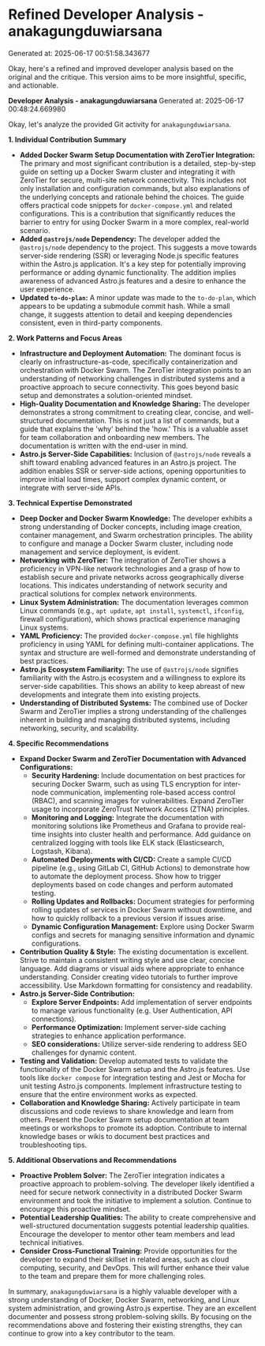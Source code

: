 # Refined Developer Analysis - anakagungduwiarsana
Generated at: 2025-06-17 00:51:58.343677

Okay, here's a refined and improved developer analysis based on the original and the critique. This version aims to be more insightful, specific, and actionable.

**Developer Analysis - anakagungduwiarsana**
Generated at: 2025-06-17 00:48:24.669980

Okay, let's analyze the provided Git activity for `anakagungduwiarsana`.

**1. Individual Contribution Summary**

*   **Added Docker Swarm Setup Documentation with ZeroTier Integration:**  The primary and most significant contribution is a detailed, step-by-step guide on setting up a Docker Swarm cluster and integrating it with ZeroTier for secure, multi-site network connectivity. This includes not only installation and configuration commands, but also explanations of the underlying concepts and rationale behind the choices. The guide offers practical code snippets for `docker-compose.yml` and related configurations. This is a contribution that significantly reduces the barrier to entry for using Docker Swarm in a more complex, real-world scenario.
*   **Added `@astrojs/node` Dependency:**  The developer added the `@astrojs/node` dependency to the project.  This suggests a move towards server-side rendering (SSR) or leveraging Node.js specific features within the Astro.js application. It's a key step for potentially improving performance or adding dynamic functionality. The addition implies awareness of advanced Astro.js features and a desire to enhance the user experience.
*   **Updated `to-do-plan`:** A minor update was made to the `to-do-plan`, which appears to be updating a submodule commit hash. While a small change, it suggests attention to detail and keeping dependencies consistent, even in third-party components.

**2. Work Patterns and Focus Areas**

*   **Infrastructure and Deployment Automation:**  The dominant focus is clearly on infrastructure-as-code, specifically containerization and orchestration with Docker Swarm.  The ZeroTier integration points to an understanding of networking challenges in distributed systems and a proactive approach to secure connectivity. This goes beyond basic setup and demonstrates a solution-oriented mindset.
*   **High-Quality Documentation and Knowledge Sharing:** The developer demonstrates a strong commitment to creating clear, concise, and well-structured documentation. This is not just a list of commands, but a guide that explains the 'why' behind the 'how.' This is a valuable asset for team collaboration and onboarding new members. The documentation is written with the end-user in mind.
*   **Astro.js Server-Side Capabilities:** Inclusion of `@astrojs/node` reveals a shift toward enabling advanced features in an Astro.js project. The addition enables SSR or server-side actions, opening opportunities to improve initial load times, support complex dynamic content, or integrate with server-side APIs.

**3. Technical Expertise Demonstrated**

*   **Deep Docker and Docker Swarm Knowledge:**  The developer exhibits a strong understanding of Docker concepts, including image creation, container management, and Swarm orchestration principles.  The ability to configure and manage a Docker Swarm cluster, including node management and service deployment, is evident.
*   **Networking with ZeroTier:** The integration of ZeroTier shows a proficiency in VPN-like network technologies and a grasp of how to establish secure and private networks across geographically diverse locations.  This indicates understanding of network security and practical solutions for complex network environments.
*   **Linux System Administration:** The documentation leverages common Linux commands (e.g., `apt update`, `apt install`, `systemctl`, `ifconfig`, firewall configuration), which shows practical experience managing Linux systems.
*   **YAML Proficiency:** The provided `docker-compose.yml` file highlights proficiency in using YAML for defining multi-container applications. The syntax and structure are well-formed and demonstrate understanding of best practices.
*   **Astro.js Ecosystem Familiarity:** The use of `@astrojs/node` signifies familiarity with the Astro.js ecosystem and a willingness to explore its server-side capabilities. This shows an ability to keep abreast of new developments and integrate them into existing projects.
*   **Understanding of Distributed Systems:** The combined use of Docker Swarm and ZeroTier implies a strong understanding of the challenges inherent in building and managing distributed systems, including networking, security, and scalability.

**4. Specific Recommendations**

*   **Expand Docker Swarm and ZeroTier Documentation with Advanced Configurations:**
    *   **Security Hardening:** Include documentation on best practices for securing Docker Swarm, such as using TLS encryption for inter-node communication, implementing role-based access control (RBAC), and scanning images for vulnerabilities. Expand ZeroTier usage to incorporate ZeroTrust Network Access (ZTNA) principles.
    *   **Monitoring and Logging:** Integrate the documentation with monitoring solutions like Prometheus and Grafana to provide real-time insights into cluster health and performance. Add guidance on centralized logging with tools like ELK stack (Elasticsearch, Logstash, Kibana).
    *   **Automated Deployments with CI/CD:** Create a sample CI/CD pipeline (e.g., using GitLab CI, GitHub Actions) to demonstrate how to automate the deployment process.  Show how to trigger deployments based on code changes and perform automated testing.
    *   **Rolling Updates and Rollbacks:** Document strategies for performing rolling updates of services in Docker Swarm without downtime, and how to quickly rollback to a previous version if issues arise.
    *   **Dynamic Configuration Management:** Explore using Docker Swarm configs and secrets for managing sensitive information and dynamic configurations.
*   **Contribution Quality & Style:** The existing documentation is excellent. Strive to maintain a consistent writing style and use clear, concise language. Add diagrams or visual aids where appropriate to enhance understanding. Consider creating video tutorials to further improve accessibility. Use Markdown formatting for consistency and readability.
*   **Astro.js Server-Side Contribution:**
    *   **Explore Server Endpoints:** Add implementation of server endpoints to manage various functionality (e.g. User Authentication, API connections).
    *   **Performance Optimization:** Implement server-side caching strategies to enhance application performance.
    *   **SEO considerations:** Utilize server-side rendering to address SEO challenges for dynamic content.
*   **Testing and Validation:**  Develop automated tests to validate the functionality of the Docker Swarm setup and the Astro.js features.  Use tools like `docker compose` for integration testing and Jest or Mocha for unit testing Astro.js components. Implement infrastructure testing to ensure that the entire environment works as expected.
*   **Collaboration and Knowledge Sharing:** Actively participate in team discussions and code reviews to share knowledge and learn from others. Present the Docker Swarm setup documentation at team meetings or workshops to promote its adoption.  Contribute to internal knowledge bases or wikis to document best practices and troubleshooting tips.

**5. Additional Observations and Recommendations**

*   **Proactive Problem Solver:**  The ZeroTier integration indicates a proactive approach to problem-solving. The developer likely identified a need for secure network connectivity in a distributed Docker Swarm environment and took the initiative to implement a solution. Continue to encourage this proactive mindset.
*   **Potential Leadership Qualities:** The ability to create comprehensive and well-structured documentation suggests potential leadership qualities. Encourage the developer to mentor other team members and lead technical initiatives.
*   **Consider Cross-Functional Training:**  Provide opportunities for the developer to expand their skillset in related areas, such as cloud computing, security, and DevOps. This will further enhance their value to the team and prepare them for more challenging roles.

In summary, `anakagungduwiarsana` is a highly valuable developer with a strong understanding of Docker, Docker Swarm, networking, and Linux system administration, and growing Astro.js expertise. They are an excellent documenter and possess strong problem-solving skills. By focusing on the recommendations above and fostering their existing strengths, they can continue to grow into a key contributor to the team.
